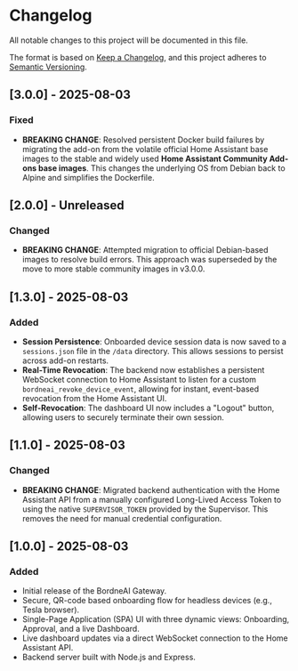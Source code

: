 # Changelog

All notable changes to this project will be documented in this file.

The format is based on [Keep a Changelog](https://keepachangelog.com/en/1.0.0/),
and this project adheres to [Semantic Versioning](https://semver.org/spec/v2.0.0.html).

## [3.0.0] - 2025-08-03

### Fixed
- **BREAKING CHANGE**: Resolved persistent Docker build failures by migrating the add-on from the volatile official Home Assistant base images to the stable and widely used **Home Assistant Community Add-ons base images**. This changes the underlying OS from Debian back to Alpine and simplifies the Dockerfile.

## [2.0.0] - Unreleased

### Changed
- **BREAKING CHANGE**: Attempted migration to official Debian-based images to resolve build errors. This approach was superseded by the move to more stable community images in v3.0.0.

## [1.3.0] - 2025-08-03

### Added
- **Session Persistence**: Onboarded device session data is now saved to a `sessions.json` file in the `/data` directory. This allows sessions to persist across add-on restarts.
- **Real-Time Revocation**: The backend now establishes a persistent WebSocket connection to Home Assistant to listen for a custom `bordneai_revoke_device_event`, allowing for instant, event-based revocation from the Home Assistant UI.
- **Self-Revocation**: The dashboard UI now includes a "Logout" button, allowing users to securely terminate their own session.

## [1.1.0] - 2025-08-03

### Changed
- **BREAKING CHANGE**: Migrated backend authentication with the Home Assistant API from a manually configured Long-Lived Access Token to using the native `SUPERVISOR_TOKEN` provided by the Supervisor. This removes the need for manual credential configuration.

## [1.0.0] - 2025-08-03

### Added
- Initial release of the BordneAI Gateway.
- Secure, QR-code based onboarding flow for headless devices (e.g., Tesla browser).
- Single-Page Application (SPA) UI with three dynamic views: Onboarding, Approval, and a live Dashboard.
- Live dashboard updates via a direct WebSocket connection to the Home Assistant API.
- Backend server built with Node.js and Express.